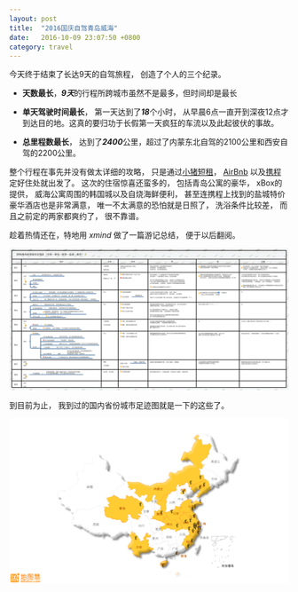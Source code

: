 ```yaml
---
layout: post
title:  "2016国庆自驾青岛威海"
date:   2016-10-09 23:07:50 +0800
category: travel
---
```


今天终于结束了长达9天的自驾旅程， 创造了个人的三个纪录。

* **天数最长**，***9天***的行程所跨城市虽然不是最多，但时间却是最长

* **单天驾驶时间最长**， 第一天达到了***18***个小时， 从早晨6点一直开到深夜12点才到达目的地。这真的要归功于长假第一天疯狂的车流以及此起彼伏的事故。

* **总里程数最长**， 达到了***2400***公里，超过了内蒙东北自驾的2100公里和西安自驾的2200公里。 
</div>

整个行程在事先并没有做太详细的攻略， 只是通过[小猪短租](http://www.xiaozhu.com/)， [AirBnb](http://www.airbnb.com) 以及[携程](http://www.ctrip.com/)定好住处就出发了。 这次的住宿惊喜还蛮多的， 包括青岛公寓的豪华， xBox的提供， 威海公寓周围的韩国城以及自烧海鲜便利， 甚至连携程上找到的盐城特价豪华酒店也是非常满意， 唯一不太满意的恐怕就是日照了， 洗浴条件比较差， 而且之前定的两家都爽约了， 很不靠谱。 

趁着热情还在，特地用 *xmind* 做了一篇游记总结， 便于以后翻阅。 

![总结图](/img/posts/20161009-self-driving-summary.png)

到目前为止， 我到过的国内省份城市足迹图就是一下的这些了。 

![足迹图](/img/posts/travel-footprint.png)

